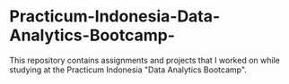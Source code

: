 # Practicum-Indonesia-Data-Analytics-Bootcamp-
This repository contains assignments and projects that I worked on while studying at the Practicum Indonesia "Data Analytics Bootcamp".
